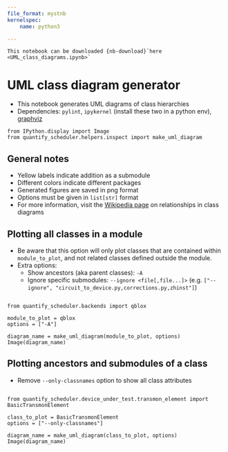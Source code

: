 ```yaml
---
file_format: mystnb
kernelspec:
    name: python3

---
```

```{seealso}
This notebook can be downloaded {nb-download}`here <UML_class_diagrams.ipynb>`
```

# UML class diagram generator

- This notebook generates UML diagrams of class hierarchies
- Dependencies: `pylint`, `ipykernel` (install these two in a python env), [graphviz](https://graphviz.org/download/)

```{code-cell} ipython3
from IPython.display import Image
from quantify_scheduler.helpers.inspect import make_uml_diagram
```

## General notes
- Yellow labels indicate addition as a submodule
- Different colors indicate different packages
- Generated figures are saved in png format
- Options must be given in `list[str]` format
- For more information, visit the [Wikipedia page](https://en.wikipedia.org/wiki/Class_diagram#Relationships) on relationships in class diagrams

## Plotting all classes in a module
- Be aware that this option will only plot classes that are contained within `module_to_plot`, and not related classes defined outside the module.
- Extra options:
    - Show ancestors (aka parent classes): `-A`
    - Ignore specific submodules: `--ignore <file[,file...]>` (e.g. `["--ignore", "circuit_to_device.py,corrections.py,zhinst"]`)  


```{code-cell} ipython3

from quantify_scheduler.backends import qblox

module_to_plot = qblox
options = ["-A"]

diagram_name = make_uml_diagram(module_to_plot, options)
Image(diagram_name)
```

## Plotting ancestors and submodules of a class
- Remove `--only-classnames` option to show all class attributes


```{code-cell} ipython3

from quantify_scheduler.device_under_test.transmon_element import BasicTransmonElement

class_to_plot = BasicTransmonElement
options = ["--only-classnames"]

diagram_name = make_uml_diagram(class_to_plot, options)
Image(diagram_name)
```


